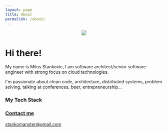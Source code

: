 ```yaml
---
layout: page
title: About
permalink: /about/
---
```


<div style="text-align:center">
    <img src="/assets/avatar.jpg" />
</div>

# Hi there!

My name is Milos Stankovic, I am software architect/senior software engineer with strong focus on cloud technologies.

I'm passionate about clean code, architecture, distributed systems, problem solving, talking at conferences, beer, entrepreneurship...


### My Tech Stack

<a frameborder="0" data-theme="dark" data-layers="1,2,3,4" data-stack-embed="true" href="https://embed.stackshare.io/stacks/embed/b130fecf835c4787dbed931126a43a"/>    <script async src="https://cdn1.stackshare.io/javascripts/client-code.js" charset="utf-8"></script>

### Contact me

[stankomanster@gmail.com](mailto:stankomanster@gmail.com)
